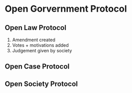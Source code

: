# Open Gorvernment Protocol

## Open Law Protocol

1. Amendment created
2. Votes + motivations added
3. Judgement given by society

## Open Case Protocol

## Open Society Protocol


